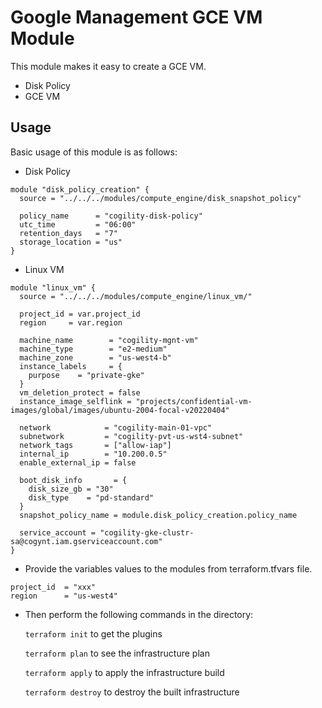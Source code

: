 # Google Management GCE VM Module

This module makes it easy to create a GCE VM.

- Disk Policy
- GCE VM

## Usage

Basic usage of this module is as follows:

* Disk Policy

```hcl
module "disk_policy_creation" {
  source = "../../../modules/compute_engine/disk_snapshot_policy"

  policy_name      = "cogility-disk-policy"
  utc_time         = "06:00"
  retention_days   = "7"
  storage_location = "us"
}
```

* Linux VM

```hcl
module "linux_vm" {
  source = "../../../modules/compute_engine/linux_vm/"

  project_id = var.project_id
  region     = var.region

  machine_name        = "cogility-mgnt-vm"
  machine_type        = "e2-medium"
  machine_zone        = "us-west4-b"
  instance_labels     = {
    purpose    = "private-gke"
  }
  vm_deletion_protect = false
  instance_image_selflink = "projects/confidential-vm-images/global/images/ubuntu-2004-focal-v20220404"

  network            = "cogility-main-01-vpc"
  subnetwork         = "cogility-pvt-us-wst4-subnet"
  network_tags       = ["allow-iap"]
  internal_ip        = "10.200.0.5"
  enable_external_ip = false

  boot_disk_info       = {
    disk_size_gb = "30"
    disk_type    = "pd-standard"
  }
  snapshot_policy_name = module.disk_policy_creation.policy_name

  service_account = "cogility-gke-clustr-sa@cogynt.iam.gserviceaccount.com"
}
```

* Provide the variables values to the modules from terraform.tfvars file.

```hcl
project_id  = "xxx"
region      = "us-west4"

```

* Then perform the following commands in the directory:

   `terraform init` to get the plugins

   `terraform plan` to see the infrastructure plan

   `terraform apply` to apply the infrastructure build

   `terraform destroy` to destroy the built infrastructure
